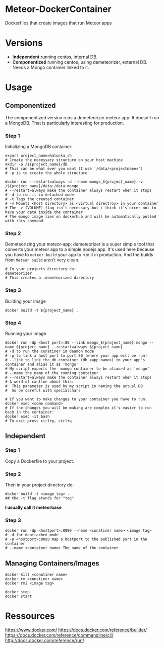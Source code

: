 # Meteor-DockerContainer
Dockerfiles that create images that run Meteor apps

# Versions
* **Independent** running centos, internal DB.
* **Componentized** running centos, using demeteorizer, external DB. Needs a Mongo container linked to it.

# Usage
## Componentized
The componentized version runs a demeteorizer meteor app.
It doesn't run a MongoDB.
That is particularly interesting for production.

### Step 1
Initializing a MongoDB container:
```
export project_name=halunka_ch
# Create the necessary structure on your host machine
mkdir -p /${project_name}/db
# This can be what ever you want (I use '/data/<projectname>')
# -p is to create the whole structure

docker run --restart=always -d --name mongo_${project_name} -v /${project_name}/data:/data mongo
# --restart=always make the container always restart when it stops
# -d to run it in detached mode
# -t Tags the created container
# -v Mounts <host directory> as <virtual directroy> in your container
# The -v (VOLUME) flag isn't necessary but i think it's nicer not to have your data inside the container
# The mongo image lies on dockerhub and will be automatically pulled with this command
```

### Step 2
Demeteorizing your meteor-app:
demeteorizer is a super simple tool that converts your meteor app to a simple nodejs app.
It's used here because you have to `meteor build` your app to run it in production.
And the builds from `Meteor build` aren't very clean.
```
# In your projects directory do:
demeteorizer
# This creates a .demeteorized directory
```

### Step 3
Building your image
```
docker build -t ${project_name} .
```

### Step 4
Running your image
```
docker run -dp <host port>:80 --link mongo_${project_name}:mongo --name ${project_name} --restart=always ${project_name}
# -d to run the conatiner in deamon mode
# -p to link a host port to port 80 (where your app will be run)
# --link to link the db container (db_<app name>) to your app's container and alias it as 'mongo'
# My script expects the  mongo container to be aliased as 'mongo'
# --name the name of the running container
# --restart=always make the container always restart when it stops
# A word of caution about this:
#  This parameter is used by my script in naming the actual DB
#  So be careful with specialchars

# If you want to make changes to your container you have to run:
docker exec <some command>
# If the changes you will be making are complex it's easier to run bash in the container:
docker exec -it bash
# To exit press ctrl+p, ctrl+q
```

## Independent
### Step 1
Copy a Dockerfile to your project.

### Step 2
Then in your project directory do:
```
docker build -t <image tag> .
## the -t flag stands for "tag"
```
**I usually call it meteorbase**

### Step 3
```
docker run -dp <hostport>:8080 --name <conatiner name> <image tag>
# -d for deattached mode
# -p <hostport>:8080 map a hostport to the published port in the container
# --name <container name> The name of the container
```

## Managing Containers/Images
```
docker kill <conatiner name>
docker rm <conatiner name>
docker rmi <image tag>

docker stop
docker start
```

# Ressources
https://www.docker.com/
https://docs.docker.com/reference/builder/
https://docs.docker.com/reference/commandline/cli/
http://docs.docker.com/reference/run/
